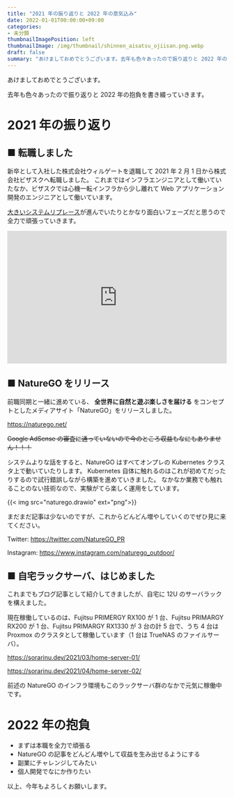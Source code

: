 ```yaml
---
title: "2021 年の振り返りと 2022 年の意気込み"
date: 2022-01-01T00:00:00+09:00
categories:
- 未分類
thumbnailImagePosition: left
thumbnailImage: /img/thumbnail/shinnen_aisatsu_ojiisan.png.webp
draft: false
summary: "あけましておめでとうございます。去年も色々あったので振り返りと 2022 年の抱負を書き綴っていきます。"
---
```


あけましておめでとうございます。

去年も色々あったので振り返りと 2022 年の抱負を書き綴っていきます。

# 2021 年の振り返り

## ■ 転職しました

新卒として入社した株式会社ウィルゲートを退職して 2021 年 2 月 1 日から株式会社ビザスクへ転職しました。
これまではインフラエンジニアとして働いていたなか、ビザスクでは心機一転インフラから少し離れて Web アプリケーション開発のエンジニアとして働いています。

[大きいシステムリプレース](https://tech.visasq.com/dev-basis-and-system-replace/)が進んでいたりとかなり面白いフェーズだと思うので全力で頑張っていきます。

<iframe frameborder='0' height='305px' name='wantedly_project_widget_599899' scrolling='no' src='https://platform.wantedly.com/projects/599899' style='border: none; max-width: 100%; min-width: 240px; width: 540px;'></iframe>

## ■ NatureGO をリリース

前職同期と一緒に進めている、 **全世界に自然と遊ぶ楽しさを届ける** をコンセプトとしたメディアサイト「NatureGO」をリリースしました。

https://naturego.net/

~~Google AdSense の審査に通っていないので今のところ収益もなにもありません！！！~~

システムよりな話をすると、NatureGO はすべてオンプレの Kubernetes クラスタ上で動いていたりします。
Kubernetes 自体に触れるのはこれが初めてだったりするので試行錯誤しながら構築を進めていきました。
なかなか業務でも触れることのない技術なので、実験がてら楽しく運用をしています。

{{< img src="naturego.drawio" ext="png">}}

まだまだ記事は少ないのですが、これからどんどん増やしていくのでぜひ見に来てください。

Twitter: https://twitter.com/NatureGO_PR

Instagram: https://www.instagram.com/naturego_outdoor/

## ■ 自宅ラックサーバ、はじめました

これまでもブログ記事として紹介してきましたが、自宅に 12U のサーバラックを構えました。

現在稼働しているのは、Fujitsu PRIMERGY RX100 が 1 台、Fujitsu PRIMARGY RX200 が 1 台、Fujitsu PRIMARGY RX1330 が 3 台の計 5 台で、うち 4 台は Proxmox のクラスタとして稼働しています（1 台は TrueNAS のファイルサーバ）。

https://sorarinu.dev/2021/03/home-server-01/

https://sorarinu.dev/2021/04/home-server-02/

前述の NatureGO のインフラ環境もこのラックサーバ群のなかで元気に稼働中です。

# 2022 年の抱負

* まずは本職を全力で頑張る
* NatureGO の記事をどんどん増やして収益を生み出せるようにする
* 副業にチャレンジしてみたい
* 個人開発でなにか作りたい

以上、今年もよろしくお願いします。